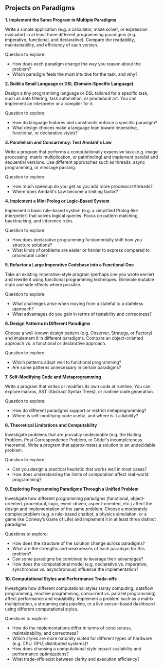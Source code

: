 
## Projects on Paradigms


__1. Implement the Same Program in Multiple Paradigms__

Write a simple application (e.g. a calculator, maze solver, or expression evaluator) in at
least three different programming paradigms (e.g. imperative, functional, and declarative).
Compare the readability, maintainability, and efficiency of each version.

Question to explore:
- How does each paradigm change the way you reason about the problem?
- Which paradigm feels the most intuitive for the task, and why?


__2. Build a Small Language or DSL (Domain-Specific Language)__

Design a tiny programming language or DSL tailored for a specific task, such as data filtering,
task automation, or procedural art. You can implement an interpreter or a compiler for it.

Question to explore:
- How do language features and constraints enforce a specific paradigm?
- What design choices make a language lean toward imperative, functional, or declarative styles?


__3. Parallelism and Concurrency: Test Amdahl's Law__

Write a program that performs a computationally expensive task (e.g. image processing, matrix
multiplication, or pathfinding) and implement parallel and sequential versions. Use different
approaches such as threads, async programming, or message passing.

Question to explore:
- How much speedup do you get as you add more processors/threads?
- Where does Amdahl's Law become a limiting factor?


__4. Implement a Mini Prolog or Logic-Based System__

Implement a basic rule-based system (e.g. a simplified Prolog-like interpreter) that solves
logical queries. Focus on pattern matching, backtracking, and inference rules.

Question to explore:
- How does declarative programming fundamentally shift how you structure solutions?
- What kinds of problems are easier or harder to express compared to procedural code?


__5. Refactor a Large Imperative Codebase into a Functional One__

Take an existing imperative-style program (perhaps one you wrote earlier) and rewrite it
using functional programming techniques. Eliminate mutable state and side effects where possible.

Question to explore:
- What challenges arise when moving from a stateful to a stateless approach?
- What advantages do you gain in terms of testability and correctness?


__6. Design Patterns in Different Paradigms__

Choose a well-known design pattern (e.g. Observer, Strategy, or Factory) and implement it in
different paradigms. Compare an object-oriented approach vs. a functional or declarative approach.

Question to explore:
- Which patterns adapt well to functional programming?
- Are some patterns unnecessary in certain paradigms?


__7. Self-Modifying Code and Metaprogramming__

Write a program that writes or modifies its own code at runtime. You can explore macros, AST
(Abstract Syntax Trees), or runtime code generation.

Question to explore:
- How do different paradigms support or restrict metaprogramming?
- Where is self-modifying code useful, and where is it a liability?


__8. Theoretical Limitations and Computability__

Investigate problems that are provably undecidable (e.g. the Halting Problem, Post Correspondence
Problem, or Gödel's incompleteness theorems). Write a program that approximates a solution to an
undecidable problem.

Question to explore:
- Can you design a practical heuristic that works well in most cases?
- How does understanding the limits of computation affect real-world programming?


__9. Exploring Programming Paradigms Through a Unified Problem__

Investigate how different programming paradigms (functional, object-oriented, procedural, logic,
event-driven, aspect-oriented, etc.) affect the design and implementation of the same problem.
Choose a moderately complex problem (e.g. a rule-based chatbot, a physics simulation, or a game
like Conway’s Game of Life) and implement it in at least three distinct paradigms.

Questions to explore:
- How does the structure of the solution change across paradigms?
- What are the strengths and weaknesses of each paradigm for this problem?
- Can some paradigms be combined to leverage their advantages?
- How does the computational model (e.g. declarative vs. imperative, synchronous vs. asynchronous)
influence the implementation?


__10. Computational Styles and Performance Trade-offs__

Investigate how different computational styles (array computing, dataflow programming, reactive
programming, concurrent vs. parallel programming) affect performance and readability. Implement
a problem such as a matrix multiplication, a streaming data pipeline, or a live sensor-based
dashboard using different computational styles.

Questions to explore:
- How do the implementations differ in terms of conciseness, maintainability, and correctness?
- Which styles are more naturally suited for different types of hardware (e.g. CPU, GPU,
  distributed systems)?
- How does choosing a computational style impact scalability and performance optimizations?
- What trade-offs exist between clarity and execution efficiency?
